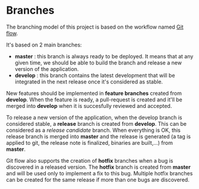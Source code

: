 # Branches
The branching model of this project is based on the workflow named [Git flow](https://nvie.com/posts/a-successful-git-branching-model/).

It's based on 2 main branches:
 - **master** : this branch is always ready to be deployed. It means that at any given time, we should be able to build the branch and release a new version of the application.
 - **develop** : this branch contains the latest development that will be integrated in the next release once it's considered as stable.

New features should be implemented in **feature branches** created from **develop**. When the feature is ready, a pull-request is created and it'll be merged into **develop** when it is succesfully reviewed and accepted.

To release a new version of the application, when the develop branch is considered stable, a **release** branch is created from **develop**. This can be considered as a *release candidate* branch. When everything is OK, this release branch is merged into **master** and the release is generated (a tag is applied to git, the release note is finalized, binaries are built,...) from **master**.

Git flow also supports the creation of **hotfix** branches when a bug is discovered in a released version. The **hotfix** branch is created from **master** and will be used only to implement a fix to this bug. Multiple hotfix branches can be created for the same release if more than one bugs are discovered.

